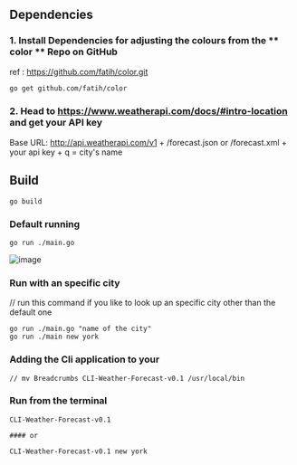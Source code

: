 
## Dependencies 
### 1. Install Dependencies for adjusting the colours from the  ** color ** Repo on GitHub

ref : https://github.com/fatih/color.git 

```bash
go get github.com/fatih/color
```
### 2. Head to https://www.weatherapi.com/docs/#intro-location and get your API key
Base URL: http://api.weatherapi.com/v1  +  	/forecast.json or /forecast.xml + your api key + q = city's name


## Build

``` 
go build
```

### Default running

```Run the cli app
go run ./main.go
```

![image](https://github.com/user-attachments/assets/581389a0-cbb0-45b5-b2cc-40a8784e467a)


### Run with an specific city
// run this command if you like to look up an specific city other than the default one
```
go run ./main.go "name of the city"
go run ./main new york

```

### Adding the Cli application to your 

```
// mv Breadcrumbs CLI-Weather-Forecast-v0.1 /usr/local/bin 
```

### Run from the terminal 

```
CLI-Weather-Forecast-v0.1

#### or

CLI-Weather-Forecast-v0.1 new york 
```
